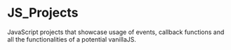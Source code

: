 # JS_Projects
JavaScript projects that showcase usage of events, callback functions and all the functionalities of a potential vanillaJS.
